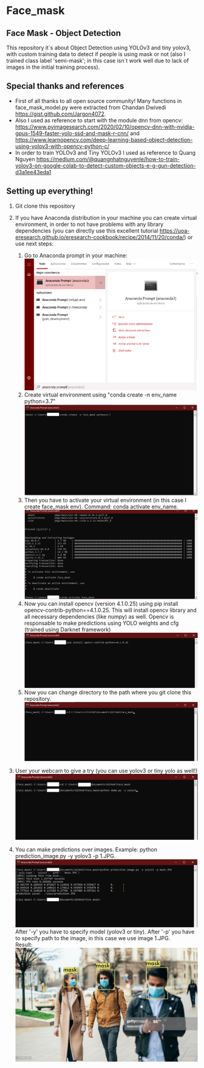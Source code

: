 # Face_mask
## Face Mask - Object Detection

This repository it´s about Object Detection using YOLOv3 and tiny yolov3, with custom training data to detect if people is using mask or not (also I trained class label 'semi-mask'; in this case isn´t work well due to lack of images in the initial training process).

## Special thanks and references

* First of all thanks to all open source community! Many functions in face_mask_model.py were extracted from Chandan Dwivedi https://gist.github.com/Jargon4072.
* Also I used as reference to start with the module dnn from opencv: https://www.pyimagesearch.com/2020/02/10/opencv-dnn-with-nvidia-gpus-1549-faster-yolo-ssd-and-mask-r-cnn/ and https://www.learnopencv.com/deep-learning-based-object-detection-using-yolov3-with-opencv-python-c/
* In order to train YOLOv3 and Tiny YOLOv3 I used as reference to Quang Nguyen https://medium.com/@quangnhatnguyenle/how-to-train-yolov3-on-google-colab-to-detect-custom-objects-e-g-gun-detection-d3a1ee43eda1

## **Setting up everything!**

1. Git clone this repository

1. If you have Anaconda distribution in your machine you can create virtual environment, in order to not have problems with any library dependencies (you can directly use this excellent tutorial https://uoa-eresearch.github.io/eresearch-cookbook/recipe/2014/11/20/conda/) or use next steps:
   1. Go to Anaconda prompt in your machine:
      ![step1](/misc/step1.png)
   1. Create virtual environment using "conda create -n env_name python=3.7"
      ![step2](/misc/step2.png)
   1. Then you have to activate your virtual environment (in this case I create face_mask env). Command: conda activate env_name.
      ![step3](/misc/step3.png)
   1. Now you can install opencv (version 4.1.0.25) using pip install opencv-contrib-python==4.1.0.25. This will install opencv library       and all necessary dependencies (like numpy) as well. Opencv is responsable to make predictions using YOLO weights and cfg (trained       using Darknet framework)
   ![step4](/misc/step8.png)
   1. Now you can change directory to the path where you git clone this repository.
      ![step5](/misc/step6.png)
1. User your webcam to give a try (you can use yolov3 or tiny yolo as well!)
      ![step7](/misc/step7.png)
1. You can make predictions over images. Example: python prediction_image.py -y yolov3 -p 1.JPG.
   ![step10](/misc/step10.png)
   After '-y' you have to specify model (yolov3 or tiny). After '-p' you have to specify path to the image, in this case we use image     1.JPG.<br />
   Result:
   ![predicion_image_example](/misc/prediction_image_example.JPG)
